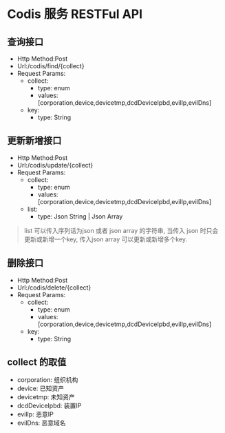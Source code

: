# Codis 服务 RESTFul API

## 查询接口

- Http Method:Post
- Url:/codis/find/{collect}
- Request Params:
  - collect:
    - type: enum
    - values:[corporation,device,devicetmp,dcdDeviceIpbd,evilIp,evilDns]
  - key:
    - type: String
 
## 更新新增接口

- Http Method:Post
- Url:/codis/update/{collect}
- Request Params:
  - collect:
    - type: enum
    - values:[corporation,device,devicetmp,dcdDeviceIpbd,evilIp,evilDns]
  - list:
    - type: Json String | Json Array

> list 可以传入序列话为json 或者 json array 的字符串,
当传入 json 时只会更新或新增一个key, 传入json array 可以更新或新增多个key. 

## 删除接口

 - Http Method:Post
 - Url:/codis/delete/{collect}
 - Request Params:
   - collect:
     - type: enum
     - values:[corporation,device,devicetmp,dcdDeviceIpbd,evilIp,evilDns]
   - key:
     - type: String
     
## collect 的取值
- corporation: 组织机构
- device: 已知资产
- devicetmp: 未知资产
- dcdDeviceIpbd: 装置IP
- evilIp: 恶意IP
- evilDns: 恶意域名